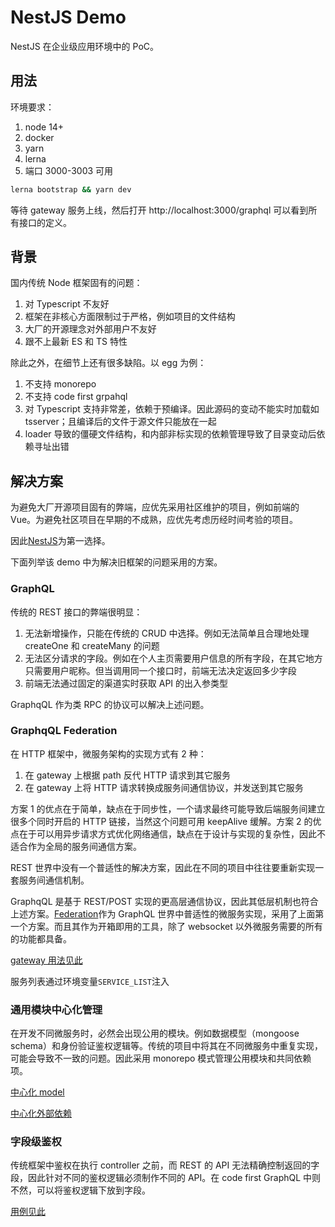 # NestJS Demo

NestJS 在企业级应用环境中的 PoC。

## 用法

环境要求：

1. node 14+
2. docker
3. yarn
4. lerna
5. 端口 3000-3003 可用

```bash
lerna bootstrap && yarn dev
```

等待 gateway 服务上线，然后打开 http://localhost:3000/graphql 可以看到所有接口的定义。

## 背景

国内传统 Node 框架固有的问题：

1. 对 Typescript 不友好
2. 框架在非核心方面限制过于严格，例如项目的文件结构
3. 大厂的开源理念对外部用户不友好
4. 跟不上最新 ES 和 TS 特性

除此之外，在细节上还有很多缺陷。以 egg 为例：

1. 不支持 monorepo
2. 不支持 code first grpahql
3. 对 Typescript 支持非常差，依赖于预编译。因此源码的变动不能实时加载如 tsserver；且编译后的文件于源文件只能放在一起
4. loader 导致的僵硬文件结构，和内部非标实现的依赖管理导致了目录变动后依赖寻址出错

## 解决方案

为避免大厂开源项目固有的弊端，应优先采用社区维护的项目，例如前端的 Vue。为避免社区项目在早期的不成熟，应优先考虑历经时间考验的项目。

因此[NestJS][nest]为第一选择。

下面列举该 demo 中为解决旧框架的问题采用的方案。

### GraphQL

传统的 REST 接口的弊端很明显：

1. 无法新增操作，只能在传统的 CRUD 中选择。例如无法简单且合理地处理 createOne 和 createMany 的问题
2. 无法区分请求的字段。例如在个人主页需要用户信息的所有字段，在其它地方只需要用户昵称。但当调用同一个接口时，前端无法决定返回多少字段
3. 前端无法通过固定的渠道实时获取 API 的出入参类型

GraphqQL 作为类 RPC 的协议可以解决上述问题。

### GraphqQL Federation

在 HTTP 框架中，微服务架构的实现方式有 2 种：

1. 在 gateway 上根据 path 反代 HTTP 请求到其它服务
2. 在 gateway 上将 HTTP 请求转换成服务间通信协议，并发送到其它服务

方案 1 的优点在于简单，缺点在于同步性，一个请求最终可能导致后端服务间建立很多个同时开启的 HTTP 链接，当然这个问题可用 keepAlive 缓解。方案 2 的优点在于可以用异步请求方式优化网络通信，缺点在于设计与实现的复杂性，因此不适合作为全局的服务间通信方案。

REST 世界中没有一个普适性的解决方案，因此在不同的项目中往往要重新实现一套服务间通信机制。

GraphqQL 是基于 REST/POST 实现的更高层通信协议，因此其低层机制也符合上述方案。[Federation][federation]作为 GraphQL 世界中普适性的微服务实现，采用了上面第一个方案。而且其作为开箱即用的工具，除了 websocket 以外微服务需要的所有的功能都具备。

[gateway 用法见此](./libs/nest/src/factories/createFederationGateway.ts)

服务列表通过环境变量`SERVICE_LIST`注入

### 通用模块中心化管理

在开发不同微服务时，必然会出现公用的模块。例如数据模型（mongoose schema）和身份验证鉴权逻辑等。传统的项目中将其在不同微服务中重复实现，可能会导致不一致的问题。因此采用 monorepo 模式管理公用模块和共同依赖项。

[中心化 model](./libs/model)

[中心化外部依赖](./libs/deps)

### 字段级鉴权

传统框架中鉴权在执行 controller 之前，而 REST 的 API 无法精确控制返回的字段，因此针对不同的鉴权逻辑必须制作不同的 API。在 code first GraphQL 中则不然，可以将鉴权逻辑下放到字段。

[用例见此](./apps/crud/src/user/user.dto.ts)

[nest]: https://docs.nestjs.com/
[federation]: https://www.apollographql.com/docs/federation/
